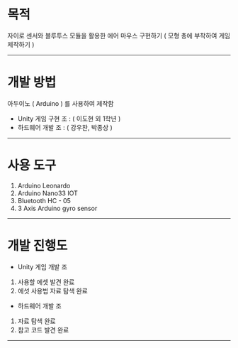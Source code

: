 # 목적
자이로 센서와 블루투스 모듈을 활용한 에어 마우스 구현하기 ( 모형 총에 부착하여 게임 제작하기 )

-----------------------------------------------------

# 개발 방법
아두이노 ( Arduino ) 를 사용하여 제작함
- Unity 게임 구현 조 : ( 이도현 외 1학년 )
- 하드웨어 개발 조 : ( 강우찬, 박종상 )

-----------------------------------------------------

# 사용 도구
1. Arduino Leonardo
2. Arduino Nano33 IOT
3. Bluetooth HC - 05
4. 3 Axis Arduino gyro sensor

-----------------------------------------------------

# 개발 진행도
- Unity 게임 개발 조
1. 사용할 에셋 발견 완료
2. 에섯 사용법 자료 탐색 완료


- 하드웨어 개발 조
1. 자료 탐색 완료
2. 참고 코드 발견 완료


-----------------------------------------------------
